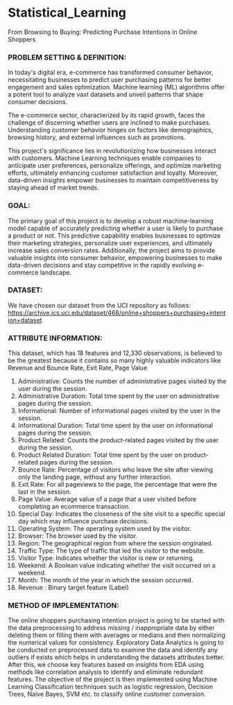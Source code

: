 # Statistical_Learning
From Browsing to Buying: Predicting Purchase Intentions in Online Shoppers

### PROBLEM SETTING & DEFINITION:
 
In today's digital era, e-commerce has transformed consumer behavior, necessitating businesses to predict user purchasing patterns for better engagement and sales optimization. Machine learning (ML) algorithms offer a potent tool to analyze vast datasets and unveil patterns that shape consumer decisions.
 
The e-commerce sector, characterized by its rapid growth, faces the challenge of discerning whether users are inclined to make purchases. Understanding customer behavior hinges on factors like demographics, browsing history, and external influences such as promotions.
 
This project's significance lies in revolutionizing how businesses interact with customers. Machine Learning techniques enable companies to anticipate user preferences, personalize offerings, and optimize marketing efforts, ultimately enhancing customer satisfaction and loyalty. Moreover, data-driven insights empower businesses to maintain competitiveness by staying ahead of market trends.
 
 
### GOAL:
 
The primary goal of this project is to develop a robust machine-learning model capable of accurately predicting whether a user is likely to purchase a product or not. This predictive capability enables businesses to optimize their marketing strategies, personalize user experiences, and ultimately increase sales conversion rates. Additionally, the project aims to provide valuable insights into consumer behavior, empowering businesses to make data-driven decisions and stay competitive in the rapidly evolving e-commerce landscape.
 
### DATASET:  
 
We have chosen our dataset from the UCI repository as follows: https://archive.ics.uci.edu/dataset/468/online+shoppers+purchasing+intention+dataset
 
### ATTRIBUTE INFORMATION:
 
This dataset, which has 18 features and 12,330 observations, is believed to be the greatest because it contains so many highly valuable indicators like Revenue and Bounce Rate, Exit Rate, Page Value
 
1. Administrative: Counts the number of administrative pages visited by the user during the session.
2. ⁠Administrative Duration: Total time spent by the user on administrative pages during the session.
3. Informational: Number of informational pages visited by the user in the session.
4. ⁠Informational Duration: Total time spent by the user on informational pages during the session.
5. ⁠Product Related: Counts the product-related pages visited by the user during the session.
6. Product Related Duration: Total time spent by the user on product-related pages during the session.
7. ⁠Bounce Rate: Percentage of visitors who leave the site after viewing only the landing page, without any further interaction.
8. ⁠Exit Rate: For all pageviews to the page, the percentage that were the last in the session.
9. Page Value: Average value of a page that a user visited before completing an ecommerce transaction.
10. ⁠Special Day: Indicates the closeness of the site visit to a specific special day which may influence purchase decisions.
11. Operating System: The operating system used by the visitor.
12. Browser: The browser used by the visitor.
13. Region: The geographical region from where the session originated.
14. Traffic Type: The type of traffic that led the visitor to the website.
15. ⁠Visitor Type: Indicates whether the visitor is new or returning.
16. Weekend: A Boolean value indicating whether the visit occurred on a weekend.
17. Month: The month of the year in which the session occurred.  
18. Revenue : Binary target feature (Label)
 
### METHOD OF IMPLEMENTATION:
 
The online shoppers purchasing intention project is going to be started with the data preprocessing to address missing / inappropriate data by either deleting them or filling them with averages or medians and then normalizing the numerical values for consistency. Exploratory Data Analytics is going to be conducted on preprocessed data to examine the data and identify any outliers if exists which helps in understanding the datasets attributes better. After this, we choose key features based on insights from EDA using methods like correlation analysis to identify and eliminate redundant features.  The objective of the project is then implemented using Machine Learning Classification techniques such as logistic regression, Decision Trees, Naïve Bayes, SVM etc. to classify online customer conversion.



